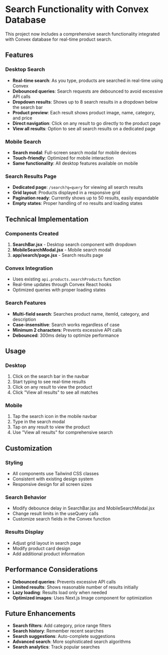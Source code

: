 # Search Functionality with Convex Database

This project now includes a comprehensive search functionality integrated with Convex database for real-time product search.

## Features

### Desktop Search
- **Real-time search**: As you type, products are searched in real-time using Convex
- **Debounced queries**: Search requests are debounced to avoid excessive API calls
- **Dropdown results**: Shows up to 8 search results in a dropdown below the search bar
- **Product preview**: Each result shows product image, name, category, and price
- **Direct navigation**: Click on any result to go directly to the product page
- **View all results**: Option to see all search results on a dedicated page

### Mobile Search
- **Search modal**: Full-screen search modal for mobile devices
- **Touch-friendly**: Optimized for mobile interaction
- **Same functionality**: All desktop features available on mobile

### Search Results Page
- **Dedicated page**: `/search?q=query` for viewing all search results
- **Grid layout**: Products displayed in a responsive grid
- **Pagination ready**: Currently shows up to 50 results, easily expandable
- **Empty states**: Proper handling of no results and loading states

## Technical Implementation

### Components Created
1. **SearchBar.jsx** - Desktop search component with dropdown
2. **MobileSearchModal.jsx** - Mobile search modal
3. **app/search/page.jsx** - Search results page

### Convex Integration
- Uses existing `api.products.searchProducts` function
- Real-time updates through Convex React hooks
- Optimized queries with proper loading states

### Search Features
- **Multi-field search**: Searches product name, itemId, category, and description
- **Case-insensitive**: Search works regardless of case
- **Minimum 2 characters**: Prevents excessive API calls
- **Debounced**: 300ms delay to optimize performance

## Usage

### Desktop
1. Click on the search bar in the navbar
2. Start typing to see real-time results
3. Click on any result to view the product
4. Click "View all results" to see all matches

### Mobile
1. Tap the search icon in the mobile navbar
2. Type in the search modal
3. Tap on any result to view the product
4. Use "View all results" for comprehensive search

## Customization

### Styling
- All components use Tailwind CSS classes
- Consistent with existing design system
- Responsive design for all screen sizes

### Search Behavior
- Modify debounce delay in SearchBar.jsx and MobileSearchModal.jsx
- Change result limits in the useQuery calls
- Customize search fields in the Convex function

### Results Display
- Adjust grid layout in search page
- Modify product card design
- Add additional product information

## Performance Considerations

- **Debounced queries**: Prevents excessive API calls
- **Limited results**: Shows reasonable number of results initially
- **Lazy loading**: Results load only when needed
- **Optimized images**: Uses Next.js Image component for optimization

## Future Enhancements

- **Search filters**: Add category, price range filters
- **Search history**: Remember recent searches
- **Search suggestions**: Auto-complete suggestions
- **Advanced search**: More sophisticated search algorithms
- **Search analytics**: Track popular searches
